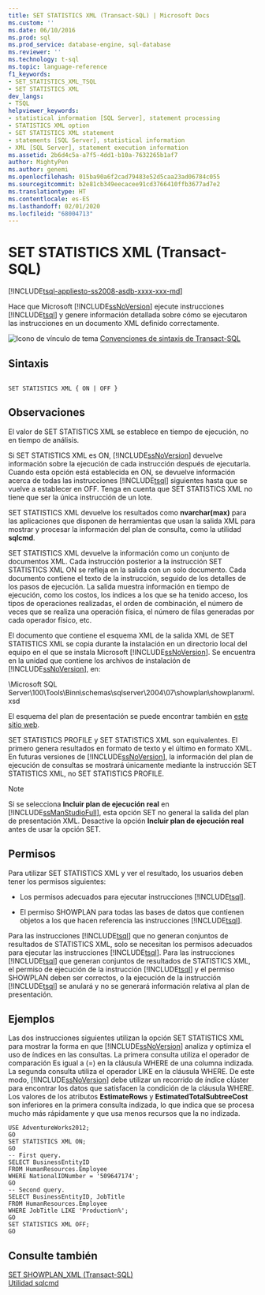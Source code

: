 ```yaml
---
title: SET STATISTICS XML (Transact-SQL) | Microsoft Docs
ms.custom: ''
ms.date: 06/10/2016
ms.prod: sql
ms.prod_service: database-engine, sql-database
ms.reviewer: ''
ms.technology: t-sql
ms.topic: language-reference
f1_keywords:
- SET_STATISTICS_XML_TSQL
- SET STATISTICS XML
dev_langs:
- TSQL
helpviewer_keywords:
- statistical information [SQL Server], statement processing
- STATISTICS XML option
- SET STATISTICS XML statement
- statements [SQL Server], statistical information
- XML [SQL Server], statement execution information
ms.assetid: 2b6d4c5a-a7f5-4dd1-b10a-7632265b1af7
author: MightyPen
ms.author: genemi
ms.openlocfilehash: 015ba90a6f2cad79483e52d5caa23ad06784c055
ms.sourcegitcommit: b2e81cb349eecacee91cd3766410ffb3677ad7e2
ms.translationtype: HT
ms.contentlocale: es-ES
ms.lasthandoff: 02/01/2020
ms.locfileid: "68004713"
---
```

# <a name="set-statistics-xml-transact-sql"></a>SET STATISTICS XML (Transact-SQL)
[!INCLUDE[tsql-appliesto-ss2008-asdb-xxxx-xxx-md](../../includes/tsql-appliesto-ss2008-asdb-xxxx-xxx-md.md)]

  Hace que Microsoft [!INCLUDE[ssNoVersion](../../includes/ssnoversion-md.md)] ejecute instrucciones [!INCLUDE[tsql](../../includes/tsql-md.md)] y genere información detallada sobre cómo se ejecutaron las instrucciones en un documento XML definido correctamente.  
  
 ![Icono de vínculo de tema](../../database-engine/configure-windows/media/topic-link.gif "Icono de vínculo de tema") [Convenciones de sintaxis de Transact-SQL](../../t-sql/language-elements/transact-sql-syntax-conventions-transact-sql.md)  
  
## <a name="syntax"></a>Sintaxis  
  
```  
  
SET STATISTICS XML { ON | OFF }  
```  
  
## <a name="remarks"></a>Observaciones  
 El valor de SET STATISTICS XML se establece en tiempo de ejecución, no en tiempo de análisis.  
  
 Si SET STATISTICS XML es ON, [!INCLUDE[ssNoVersion](../../includes/ssnoversion-md.md)] devuelve información sobre la ejecución de cada instrucción después de ejecutarla. Cuando esta opción está establecida en ON, se devuelve información acerca de todas las instrucciones [!INCLUDE[tsql](../../includes/tsql-md.md)] siguientes hasta que se vuelve a establecer en OFF. Tenga en cuenta que SET STATISTICS XML no tiene que ser la única instrucción de un lote.  
  
 SET STATISTICS XML devuelve los resultados como **nvarchar(max)** para las aplicaciones que disponen de herramientas que usan la salida XML para mostrar y procesar la información del plan de consulta, como la utilidad **sqlcmd**.  
  
 SET STATISTICS XML devuelve la información como un conjunto de documentos XML. Cada instrucción posterior a la instrucción SET STATISTICS XML ON se refleja en la salida con un solo documento. Cada documento contiene el texto de la instrucción, seguido de los detalles de los pasos de ejecución. La salida muestra información en tiempo de ejecución, como los costos, los índices a los que se ha tenido acceso, los tipos de operaciones realizadas, el orden de combinación, el número de veces que se realiza una operación física, el número de filas generadas por cada operador físico, etc.  
  
 El documento que contiene el esquema XML de la salida XML de SET STATISTICS XML se copia durante la instalación en un directorio local del equipo en el que se instala Microsoft [!INCLUDE[ssNoVersion](../../includes/ssnoversion-md.md)]. Se encuentra en la unidad que contiene los archivos de instalación de [!INCLUDE[ssNoVersion](../../includes/ssnoversion-md.md)], en:  
  
 \Microsoft SQL Server\100\Tools\Binn\schemas\sqlserver\2004\07\showplan\showplanxml.xsd  
  
 El esquema del plan de presentación se puede encontrar también en [este sitio web](https://go.microsoft.com/fwlink/?linkid=43100&clcid=0x409).  
  
 SET STATISTICS PROFILE y SET STATISTICS XML son equivalentes. El primero genera resultados en formato de texto y el último en formato XML. En futuras versiones de [!INCLUDE[ssNoVersion](../../includes/ssnoversion-md.md)], la información del plan de ejecución de consultas se mostrará únicamente mediante la instrucción SET STATISTICS XML, no SET STATISTICS PROFILE.  
  
> [!NOTE]  
>  Si se selecciona **Incluir plan de ejecución real** en [!INCLUDE[ssManStudioFull](../../includes/ssmanstudiofull-md.md)], esta opción SET no general la salida del plan de presentación XML. Desactive la opción **Incluir plan de ejecución real** antes de usar la opción SET.  
  
## <a name="permissions"></a>Permisos  
 Para utilizar SET STATISTICS XML y ver el resultado, los usuarios deben tener los permisos siguientes:  
  
-   Los permisos adecuados para ejecutar instrucciones [!INCLUDE[tsql](../../includes/tsql-md.md)].  
  
-   El permiso SHOWPLAN para todas las bases de datos que contienen objetos a los que hacen referencia las instrucciones [!INCLUDE[tsql](../../includes/tsql-md.md)].  
  
 Para las instrucciones [!INCLUDE[tsql](../../includes/tsql-md.md)] que no generan conjuntos de resultados de STATISTICS XML, solo se necesitan los permisos adecuados para ejecutar las instrucciones [!INCLUDE[tsql](../../includes/tsql-md.md)]. Para las instrucciones [!INCLUDE[tsql](../../includes/tsql-md.md)] que generan conjuntos de resultados de STATISTICS XML, el permiso de ejecución de la instrucción [!INCLUDE[tsql](../../includes/tsql-md.md)] y el permiso SHOWPLAN deben ser correctos, o la ejecución de la instrucción [!INCLUDE[tsql](../../includes/tsql-md.md)] se anulará y no se generará información relativa al plan de presentación.  
  
## <a name="examples"></a>Ejemplos  
 Las dos instrucciones siguientes utilizan la opción SET STATISTICS XML para mostrar la forma en que [!INCLUDE[ssNoVersion](../../includes/ssnoversion-md.md)] analiza y optimiza el uso de índices en las consultas. La primera consulta utiliza el operador de comparación Es igual a (=) en la cláusula WHERE de una columna indizada. La segunda consulta utiliza el operador LIKE en la cláusula WHERE. De este modo, [!INCLUDE[ssNoVersion](../../includes/ssnoversion-md.md)] debe utilizar un recorrido de índice clúster para encontrar los datos que satisfacen la condición de la cláusula WHERE. Los valores de los atributos **EstimateRows** y **EstimatedTotalSubtreeCost** son inferiores en la primera consulta indizada, lo que indica que se procesa mucho más rápidamente y que usa menos recursos que la no indizada.  
  
```  
USE AdventureWorks2012;  
GO  
SET STATISTICS XML ON;  
GO  
-- First query.  
SELECT BusinessEntityID   
FROM HumanResources.Employee  
WHERE NationalIDNumber = '509647174';  
GO  
-- Second query.  
SELECT BusinessEntityID, JobTitle   
FROM HumanResources.Employee  
WHERE JobTitle LIKE 'Production%';  
GO  
SET STATISTICS XML OFF;  
GO  
```  
  
## <a name="see-also"></a>Consulte también  
 [SET SHOWPLAN_XML &#40;Transact-SQL&#41;](../../t-sql/statements/set-showplan-xml-transact-sql.md)   
 [Utilidad sqlcmd](../../tools/sqlcmd-utility.md)  
  
  
